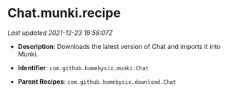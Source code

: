# Chat.munki.recipe

_Last updated 2021-12-23 19:58:07Z_

- **Description**: Downloads the latest version of Chat and imports it into Munki.

- **Identifier**: `com.github.homebysix.munki.Chat`

- **Parent Recipes**: `com.github.homebysix.download.Chat`